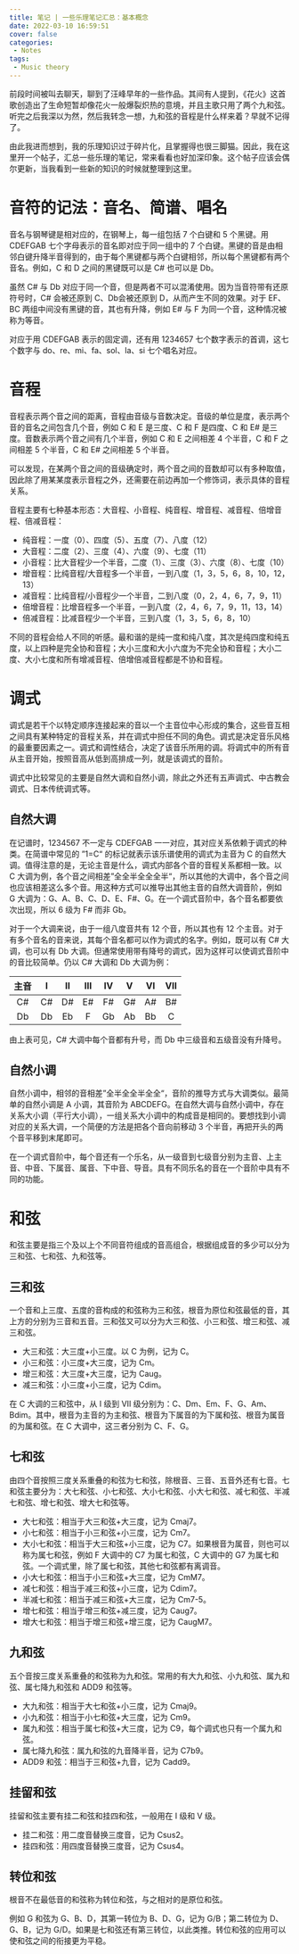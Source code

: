 ```yaml
---
title: 笔记 | 一些乐理笔记汇总：基本概念
date: 2022-03-10 16:59:51
cover: false
categories:
 - Notes
tags:
 - Music theory
---
```


前段时间被叫去聊天，聊到了汪峰早年的一些作品。其间有人提到，《花火》这首歌创造出了生命短暂却像花火一般爆裂炽热的意境，并且主歌只用了两个九和弦。听完之后我深以为然，然后我转念一想，九和弦的音程是什么样来着？早就不记得了。

由此我进而想到，我的乐理知识过于碎片化，且掌握得也很三脚猫。因此，我在这里开一个帖子，汇总一些乐理的笔记，常来看看也好加深印象。这个帖子应该会偶尔更新，当我看到一些新的知识的时候就整理到这里。

# 音符的记法：音名、简谱、唱名

音名与钢琴键是相对应的，在钢琴上，每一组包括 7 个白键和 5 个黑键。用 CDEFGAB 七个字母表示的音名即对应于同一组中的 7 个白键。黑键的音是由相邻白键升降半音得到的，由于每个黑键都与两个白键相邻，所以每个黑键都有两个音名。例如，C 和 D 之间的黑键既可以是 C# 也可以是 Db。

虽然 C# 与 Db 对应于同一个音，但是两者不可以混淆使用。因为当音符带有还原符号时，C# 会被还原到 C、Db会被还原到 D，从而产生不同的效果。对于 EF、BC 两组中间没有黑键的音，其也有升降，例如 E# 与 F 为同一个音，这种情况被称为等音。

对应于用 CDEFGAB 表示的固定调，还有用 1234657 七个数字表示的首调，这七个数字与 do、re、mi、fa、sol、la、si 七个唱名对应。

# 音程

音程表示两个音之间的距离，音程由音级与音数决定。音级的单位是度，表示两个音的音名之间包含几个音，例如 C 和 E 是三度、C 和 F 是四度、C 和 E# 是三度。音数表示两个音之间有几个半音，例如 C 和 E 之间相差 4 个半音，C 和 F 之间相差 5 个半音，C 和 E# 之间相差 5 个半音。

可以发现，在某两个音之间的音级确定时，两个音之间的音数却可以有多种取值，因此除了用某某度表示音程之外，还需要在前边再加一个修饰词，表示具体的音程关系。

音程主要有七种基本形态：大音程、小音程、纯音程、增音程、减音程、倍增音程、倍减音程：

- 纯音程：一度（0）、四度（5）、五度（7）、八度（12）
- 大音程：二度（2）、三度（4）、六度（9）、七度（11）
- 小音程：比大音程少一个半音，二度（1）、三度（3）、六度（8）、七度（10）
- 增音程：比纯音程/大音程多一个半音，一到八度（1，3，5，6，8，10，12，13）
- 减音程：比纯音程/小音程少一个半音，二到八度（0，2，4，6，7，9，11）
- 倍增音程：比增音程多一个半音，一到八度（2，4，6，7，9，11，13，14）
- 倍减音程：比减音程少一个半音，三到八度（1，3，5，6，8，10）

不同的音程会给人不同的听感。最和谐的是纯一度和纯八度，其次是纯四度和纯五度，以上四种是完全协和音程；大小三度和大小六度为不完全协和音程；大小二度、大小七度和所有增减音程、倍增倍减音程都是不协和音程。

# 调式

调式是若干个以特定顺序连接起来的音以一个主音位中心形成的集合，这些音互相之间具有某种特定的音程关系，并在调式中担任不同的角色。调式是决定音乐风格的最重要因素之一。调式和调性结合，决定了该音乐所用的调。将调式中的所有音从主音开始，按照音高从低到高排成一列，就是该调式的音阶。

调式中比较常见的主要是自然大调和自然小调，除此之外还有五声调式、中古教会调式、日本传统调式等。

## 自然大调

在记谱时，1234567 不一定与 CDEFGAB 一一对应，其对应关系依赖于调式的种类。在简谱中常见的 ”1=C“ 的标记就表示该乐谱使用的调式为主音为 C 的自然大调。值得注意的是，无论主音是什么，调式内部各个音的音程关系都相一致。以 C 大调为例，各个音之间相差”全全半全全全半“，所以其他的大调中，各个音之间也应该相差这么多个音。用这种方式可以推导出其他主音的自然大调音阶，例如 G 大调为：G、A、B、C、D、E、F#、G。在一个调式音阶中，各个音名都要依次出现，所以 6 级为 F# 而非 Gb。

对于一个大调来说，由于一组八度音共有 12 个音，所以其也有 12 个主音。对于有多个音名的音来说，其每个音名都可以作为调式的名字。例如，既可以有 C# 大调，也可以有 Db 大调。但通常使用带有降号的调式，因为这样可以使调式音阶中的音比较简单。仍以 C# 大调和 Db 大调为例：

| 主音 |  Ⅰ   |  Ⅱ   |  Ⅲ   |  Ⅳ   |  Ⅴ   |  Ⅵ   |  Ⅶ   |
| :--: | :--: | :--: | :--: | :--: | :--: | :--: | :--: |
|  C#  |  C#  |  D#  |  E#  |  F#  |  G#  |  A#  |  B#  |
|  Db  |  Db  |  Eb  |  F   |  Gb  |  Ab  |  Bb  |  C   |

由上表可见，C# 大调中每个音都有升号，而 Db 中三级音和五级音没有升降号。

## 自然小调

自然小调中，相邻的音相差”全半全全半全全“，音阶的推导方式与大调类似。最简单的自然小调是 A 小调，其音阶为 ABCDEFG。在自然大调与自然小调中，存在关系大小调（平行大小调），一组关系大小调中的构成音是相同的。要想找到小调对应的关系大调，一个简便的方法是把各个音向前移动 3 个半音，再把开头的两个音平移到末尾即可。

在一个调式音阶中，每个音还有一个乐名，从一级音到七级音分别为主音、上主音、中音、下属音、属音、下中音、导音。具有不同乐名的音在一个音阶中具有不同的功能。

# 和弦

和弦主要是指三个及以上个不同音符组成的音高组合，根据组成音的多少可以分为三和弦、七和弦、九和弦等。

## 三和弦

一个音和上三度、五度的音构成的和弦称为三和弦，根音为原位和弦最低的音，其上方的分别为三音和五音。三和弦又可以分为大三和弦、小三和弦、增三和弦、减三和弦。

- 大三和弦：大三度+小三度。以 C 为例，记为 C。
- 小三和弦：小三度+大三度，记为 Cm。
- 增三和弦：大三度+大三度，记为 Caug。
- 减三和弦：小三度+小三度，记为 Cdim。

在 C 大调的三和弦中，从 Ⅰ 级到 Ⅶ 级分别为：C、Dm、Em、F、G、Am、Bdim。其中，根音为主音的为主和弦、根音为下属音的为下属和弦、根音为属音的为属和弦。在 C 大调中，这三者分别为 C、F、G。

## 七和弦

由四个音按照三度关系重叠的和弦为七和弦，除根音、三音、五音外还有七音。七和弦主要分为：大七和弦、小七和弦、大小七和弦、小大七和弦、减七和弦、半减七和弦、增七和弦、增大七和弦等。

- 大七和弦：相当于大三和弦+大三度，记为 Cmaj7。
- 小七和弦：相当于小三和弦+小三度，记为 Cm7。
- 大小七和弦：相当于大三和弦+小三度，记为 C7。如果根音为属音，则也可以称为属七和弦，例如 F 大调中的 C7 为属七和弦，C 大调中的 G7 为属七和弦。一个调式里，除了属七和弦，其他七和弦都有离调音。
- 小大七和弦：相当于小三和弦+大三度，记为 CmM7。
- 减七和弦：相当于减三和弦+小三度，记为 Cdim7。
- 半减七和弦：相当于减三和弦+大三度，记为 Cm7-5。
- 增七和弦：相当于增三和弦+减三度，记为 Caug7。
- 增大七和弦：相当于增三和弦+增三度，记为 CaugM7。

## 九和弦

五个音按三度关系重叠的和弦称为九和弦。常用的有大九和弦、小九和弦、属九和弦、属七降九和弦和 ADD9 和弦等。

- 大九和弦：相当于大七和弦+小三度，记为 Cmaj9。
- 小九和弦：相当于小七和弦+大三度，记为 Cm9。
- 属九和弦：相当于属七和弦+大三度，记为 C9，每个调式也只有一个属九和弦。
- 属七降九和弦：属九和弦的九音降半音，记为 C7b9。
- ADD9 和弦：相当于三和弦+九音，记为 Cadd9。

## 挂留和弦

挂留和弦主要有挂二和弦和挂四和弦，一般用在 Ⅰ 级和 Ⅴ 级。

- 挂二和弦：用二度音替换三度音，记为 Csus2。
- 挂四和弦：用四度音替换三度音，记为 Csus4。

## 转位和弦

根音不在最低音的和弦称为转位和弦，与之相对的是原位和弦。

例如 G 和弦为 G、B、D，其第一转位为 B、D、G，记为 G/B；第二转位为 D、G、B，记为 G/D。如果是七和弦还有第三转位，以此类推。转位和弦的应用可以使和弦之间的衔接更为平稳。
